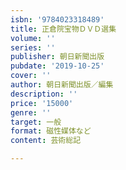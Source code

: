 ```yaml
---
isbn: '9784023318489'
title: 正倉院宝物ＤＶＤ選集
volume: ''
series: ''
publisher: 朝日新聞出版
pubdate: '2019-10-25'
cover: ''
author: 朝日新聞出版／編集
description: ''
price: '15000'
genre: ''
target: 一般
format: 磁性媒体など
content: 芸術総記

---
```


